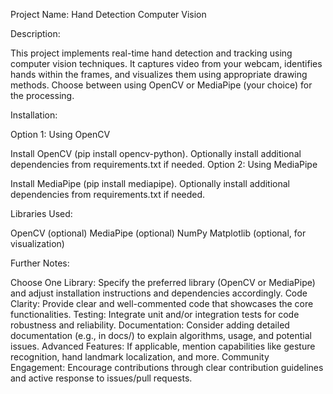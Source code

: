 Project Name: Hand Detection Computer Vision

Description:

This project implements real-time hand detection and tracking using computer vision techniques. It captures video from your webcam, identifies hands within the frames, and visualizes them using appropriate drawing methods. Choose between using OpenCV or MediaPipe (your choice) for the processing.


Installation:

Option 1: Using OpenCV

Install OpenCV (pip install opencv-python).
Optionally install additional dependencies from requirements.txt if needed.
Option 2: Using MediaPipe

Install MediaPipe (pip install mediapipe).
Optionally install additional dependencies from requirements.txt if needed.


Libraries Used:

OpenCV (optional)
MediaPipe (optional)
NumPy
Matplotlib (optional, for visualization)


Further Notes:

Choose One Library: Specify the preferred library (OpenCV or MediaPipe) and adjust installation instructions and dependencies accordingly.
Code Clarity: Provide clear and well-commented code that showcases the core functionalities.
Testing: Integrate unit and/or integration tests for code robustness and reliability.
Documentation: Consider adding detailed documentation (e.g., in docs/) to explain algorithms, usage, and potential issues.
Advanced Features: If applicable, mention capabilities like gesture recognition, hand landmark localization, and more.
Community Engagement: Encourage contributions through clear contribution guidelines and active response to issues/pull requests.
